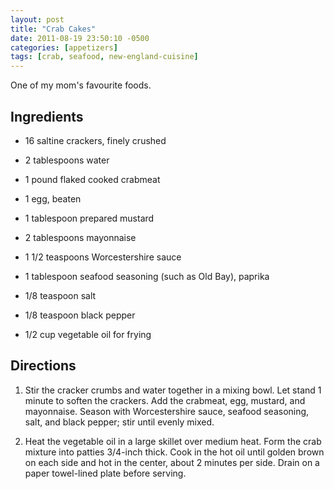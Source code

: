 ```yaml
---
layout: post
title: "Crab Cakes"
date: 2011-08-19 23:50:10 -0500
categories: [appetizers]
tags: [crab, seafood, new-england-cuisine]
---
```

One of my mom's favourite foods.

## Ingredients

* 16 saltine crackers, finely crushed
* 2 tablespoons water
* 1 pound flaked cooked crabmeat
* 1 egg, beaten
* 1 tablespoon prepared mustard
* 2 tablespoons mayonnaise
* 1 1/2 teaspoons Worcestershire sauce
* 1 tablespoon seafood seasoning (such as Old Bay), paprika
* 1/8 teaspoon salt
* 1/8 teaspoon black pepper
 
* 1/2 cup vegetable oil for frying

## Directions

1.  Stir the cracker crumbs and water together in a mixing bowl. Let stand 1 minute to soften the crackers. Add the crabmeat, egg, mustard, and mayonnaise. Season with Worcestershire sauce, seafood seasoning, salt, and black pepper; stir until evenly mixed.

1.  Heat the vegetable oil in a large skillet over medium heat. Form the crab mixture into patties 3/4-inch thick. Cook in the hot oil until golden brown on each side and hot in the center, about 2 minutes per side. Drain on a paper towel-lined plate before serving.
